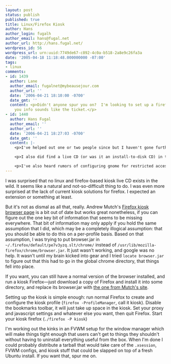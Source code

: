 ```yaml
---
layout: post
status: publish
published: true
title: Linux/Firefox Kiosk
author: Hans
author_login: fugalh
author_email: hans@fugal.net
author_url: http://hans.fugal.net/
wordpress_id: 56
wordpress_url: urn:uuid:7749de67-c892-4c0a-b518-2a8e9c26fa3a
date: '2005-04-18 11:18:48.000000000 -07:00'
tags:
- linux
comments:
- id: 1439
  author: Lane
  author_email: fugalnet@mybeausejour.com
  author_url: ''
  date: '2006-04-21 18:10:00 -0700'
  date_gmt: ''
  content: <p>Didn't anyone spur you on?  I'm looking to set up a firefox kiosk, and
    you info sounds like the ticket.</p>
- id: 1440
  author: Hans Fugal
  author_email: ''
  author_url: ''
  date: '2006-04-21 18:27:03 -0700'
  date_gmt: ''
  content: |-
    <p>I've helped out one or two people since but I haven't gone further myself. I did finish setting up the kiosk in question, but it was not as tight as I'd want it to be to put it out there with my name on it. It was good enough for the non-technical users it was geared at though.</p>

    <p>I also did find a live CD (or was it an install-to-disk CD) in the meantime, but I can't remember the name. It might have been <a href="http://kioskcd.com/" rel="nofollow">KioskCD</a>.</p>

    <p>I've also heard rumors of configuring gnome for restricted access, but I haven't investigated.</p>
---
```

<p>I was surprised that no linux and firefox-based kiosk live CD exists in the
wild. It seems like a natural and not-so-difficult thing to do. I was even more
surprised at the lack of current kiosk solutions for firefox. I expected an
extension or something at least.</p>

<p>But it's not as dismal as all that, really. Andrew Mutch's <a href="http://tln.lib.mi.us/~amutch/pro/phoenix/kiosk.htm">Firefox kiosk
browser page</a> is a bit out
of date but works great nonetheless, if you can figure out the one key bit of
information that seems to be missing everywhere. That bit of information may
only apply if you hold the same assumption that I did, which may be a
completely illogical assumption: that you should be able to do this on a
per-profile basis. Based on that assumption, I was trying to put browser.jar in
<code>~/.firefox/default/pe7v3yzq.slt/chrome/</code> instead of
<code>/usr/lib/mozilla-firefox/chrome/browser.jar</code>. It just wasn't working, and
google was no help. It wasn't until my brain kicked into gear and I tried
<code>locate browser.jar</code> to figure out that this had to go in the global chrome
directory, that things fell into place. </p>

<p>If you want, you can still have a normal version of the browser installed, and
run a kiosk Firefox&mdash;just download a copy of Firefox and install it into
some directory, and replace its browser.jar with <a href="http://tln.lib.mi.us/~amutch/pro/phoenix/files/1.0/browser.jar">the one from Mutch's
site</a>.</p>

<p>Setting up the kiosk is simple enough: run normal Firefox to create and
configure the kiosk profile (<code>firefox -ProfileManager</code>, call it kiosk). Disable
the bookmarks toolbar, it will just take up space in the kiosk. Set your proxy
and javascript settings and whatever else you want, then quit Firefox. Start
your kiosk firefox (<code>./firefox -P kiosk</code>)</p>

<p>I'm working out the kinks in an FVWM setup for the window manager which will
make things tight enough that users can't get to things they shouldn't without
having to uninstall everything useful from the box. When I'm done I could
probably distribute a tarball that would take care of the <code>.xsession</code>, FVWM
configs, and kiosk stuff that could be slapped on top of a fresh Ubuntu
install. If you want that, spur me on.</p>
